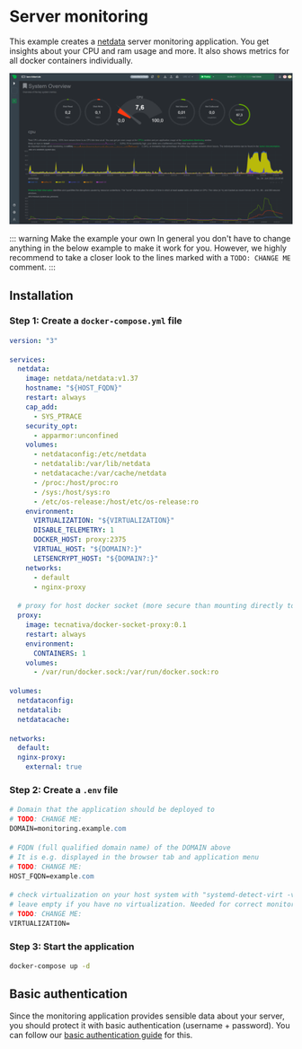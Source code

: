# Server monitoring

This example creates a [netdata](https://hub.docker.com/r/netdata/netdata) server monitoring application. You get insights about your CPU and ram usage and more. It also shows metrics for all docker containers individually.

![Monitoring preview](../assets/example-monitoring.png)

::: warning Make the example your own
In general you don't have to change anything in the below example to make it work for you. However, we highly recommend to take a closer look to the lines marked with a `TODO: CHANGE ME` comment.
:::

## Installation

### Step 1: Create a `docker-compose.yml` file

```yaml
version: "3"

services:
  netdata:
    image: netdata/netdata:v1.37
    hostname: "${HOST_FQDN}"
    restart: always
    cap_add:
      - SYS_PTRACE
    security_opt:
      - apparmor:unconfined
    volumes:
      - netdataconfig:/etc/netdata
      - netdatalib:/var/lib/netdata
      - netdatacache:/var/cache/netdata
      - /proc:/host/proc:ro
      - /sys:/host/sys:ro
      - /etc/os-release:/host/etc/os-release:ro
    environment:
      VIRTUALIZATION: "${VIRTUALIZATION}"
      DISABLE_TELEMETRY: 1
      DOCKER_HOST: proxy:2375
      VIRTUAL_HOST: "${DOMAIN?:}"
      LETSENCRYPT_HOST: "${DOMAIN?:}"
    networks:
      - default
      - nginx-proxy

  # proxy for host docker socket (more secure than mounting directly to netdata service)
  proxy:
    image: tecnativa/docker-socket-proxy:0.1
    restart: always
    environment:
      CONTAINERS: 1
    volumes:
      - /var/run/docker.sock:/var/run/docker.sock:ro

volumes:
  netdataconfig:
  netdatalib:
  netdatacache:

networks:
  default:
  nginx-proxy:
    external: true
```

### Step 2: Create a `.env` file

```apache
# Domain that the application should be deployed to
# TODO: CHANGE ME:
DOMAIN=monitoring.example.com

# FQDN (full qualified domain name) of the DOMAIN above
# It is e.g. displayed in the browser tab and application menu
# TODO: CHANGE ME:
HOST_FQDN=example.com

# check virtualization on your host system with "systemd-detect-virt -v"
# leave empty if you have no virtualization. Needed for correct monitoring
# TODO: CHANGE ME:
VIRTUALIZATION=

```

### Step 3: Start the application

```bash
docker-compose up -d
```

## Basic authentication

Since the monitoring application provides sensible data about your server, you should protect it with basic authentication (username + password). You can follow our [basic authentication guide](/guide/basic-authentication) for this.
